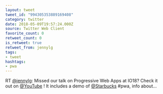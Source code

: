 ```yaml
---
layout: tweet
tweet_id: "994305353889169408"
category: twitter
date: 2018-05-09T19:57:24.000Z
source: Twitter Web Client
favorite_count: 0
retweet_count: 0
is_retweet: true
retweet_from: jennylg
tags:
- tweet
hashtags:
- pwa
---
```


RT [@jennylg](https://twitter.com/@jennylg): Missed our talk on Progressive Web Apps at IO18? Check it out on [@YouTube](https://twitter.com/@YouTube) ! It includes a demo of [@Starbucks](https://twitter.com/@Starbucks) #pwa, info about…
